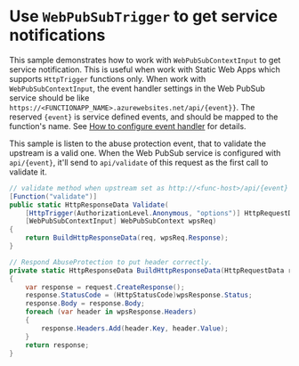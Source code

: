 # Use `WebPubSubTrigger` to get service notifications

This sample demonstrates how to work with `WebPubSubContextInput` to get service notification. This is useful when work with Static Web Apps which supports `HttpTrigger` functions only. When work with `WebPubSubContextInput`, the event handler settings in the Web PubSub service should be like `https://<FUNCTIONAPP_NAME>.azurewebsites.net/api/{event}}`. The reserved `{event}` is service defined events, and should be mapped to the function's name. See [How to configure event handler](https://learn.microsoft.com/azure/azure-web-pubsub/howto-develop-eventhandler) for details.

This sample is listen to the abuse protection event, that to validate the upstream is a valid one. When the Web PubSub service is configured with `api/{event}`, it'll send to `api/validate` of this request as the first call to validate it.

```C# Snippet:WebPubSubContextInputFunction
// validate method when upstream set as http://<func-host>/api/{event}
[Function("validate")]
public static HttpResponseData Validate(
    [HttpTrigger(AuthorizationLevel.Anonymous, "options")] HttpRequestData req,
    [WebPubSubContextInput] WebPubSubContext wpsReq)
{
    return BuildHttpResponseData(req, wpsReq.Response);
}

// Respond AbuseProtection to put header correctly.
private static HttpResponseData BuildHttpResponseData(HttpRequestData request, SimpleResponse wpsResponse)
{
    var response = request.CreateResponse();
    response.StatusCode = (HttpStatusCode)wpsResponse.Status;
    response.Body = response.Body;
    foreach (var header in wpsResponse.Headers)
    {
        response.Headers.Add(header.Key, header.Value);
    }
    return response;
}
```